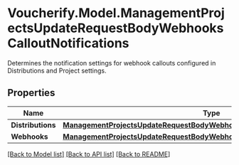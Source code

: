 # Voucherify.Model.ManagementProjectsUpdateRequestBodyWebhooksCalloutNotifications
Determines the notification settings for webhook callouts configured in Distributions and Project settings.

## Properties

Name | Type | Description | Notes
------------ | ------------- | ------------- | -------------
**Distributions** | [**ManagementProjectsUpdateRequestBodyWebhooksCalloutNotificationsDistributions**](ManagementProjectsUpdateRequestBodyWebhooksCalloutNotificationsDistributions.md) |  | [optional] 
**Webhooks** | [**ManagementProjectsUpdateRequestBodyWebhooksCalloutNotificationsWebhooks**](ManagementProjectsUpdateRequestBodyWebhooksCalloutNotificationsWebhooks.md) |  | [optional] 

[[Back to Model list]](../../README.md#documentation-for-models) [[Back to API list]](../../README.md#documentation-for-api-endpoints) [[Back to README]](../../README.md)

